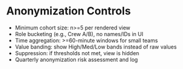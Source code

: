 # Anonymization Controls
- Minimum cohort size: n>=5 per rendered view
- Role bucketing (e.g., Crew A/B), no names/IDs in UI
- Time aggregation: >=60-minute windows for small teams
- Value banding: show High/Med/Low bands instead of raw values
- Suppression: if thresholds not met, view is hidden
- Quarterly anonymization risk assessment and log 